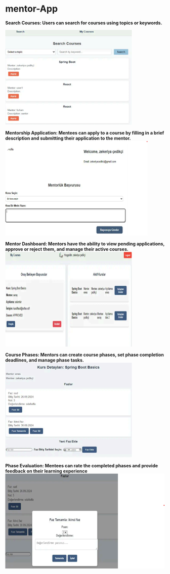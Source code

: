 # mentor-App
**Search Courses: Users can search for courses using topics or keywords.**

<img src="https://github.com/zekc/mentor-App/blob/main/app-interface/Screenshot%202024-09-25%20010634.png" alt="Screenshot of App Interface" width="400" height="300">


**Mentorship Application: Mentees can apply to a course by filling in a brief description and submitting their application to the mentor.**
<img src="https://github.com/zekc/mentor-App/blob/main/app-interface/Screenshot%202024-09-25%20010706.png" alt="Mentorship Application" width="450" height="300">

**Mentor Dashboard: Mentors have the ability to view pending applications, approve or reject them, and manage their active courses.**
<img src="https://github.com/zekc/mentor-App/blob/main/app-interface/Screenshot%202024-09-25%20010738.png" alt="Mentorship Application" width="400" height="300">

**Course Phases: Mentors can create course phases, set phase completion deadlines, and manage phase tasks.**
<img src="https://github.com/zekc/mentor-App/blob/main/app-interface/Screenshot%202024-09-25%20010800.png" alt="Mentorship Application" width="400" height="300">

**Phase Evaluation: Mentees can rate the completed phases and provide feedback on their learning experience**
<img src="https://github.com/zekc/mentor-App/blob/main/app-interface/Screenshot%202024-09-25%20010837.png" alt="Mentorship Application" width="550" height="300">

